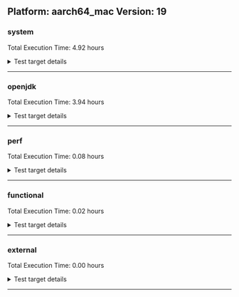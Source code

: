 ## Platform: aarch64_mac Version: 19 

###  system
 Total Execution Time:  4.92  hours
<details><summary>Test target details</summary>

| Test Name | Time |
| --- | --- |
| MiniMix_aot_5m_0 | 687218.00  ms|
| TestJlmRemoteThreadAuth_1 | 667068.00  ms|
| TestJlmRemoteThreadAuth_0 | 665284.00  ms|
| TestJlmRemoteThreadNoAuth_0 | 661230.00  ms|
| TestJlmRemoteThreadNoAuth_1 | 660931.00  ms|
| TestJlmRemoteMemoryAuth_1 | 631543.00  ms|
| TestJlmRemoteClassAuth_1 | 629339.00  ms|
| TestJlmRemoteClassAuth_0 | 628645.00  ms|
| TestJlmRemoteMemoryNoAuth_1 | 628175.00  ms|
| TestJlmRemoteMemoryNoAuth_0 | 627550.00  ms|
| TestJlmRemoteClassNoAuth_1 | 626485.00  ms|
| TestJlmRemoteClassNoAuth_0 | 625866.00  ms|
| TestJlmRemoteMemoryAuth_0 | 590875.00  ms|
| ConcurrentLoadTest_5m_1 | 347525.00  ms|
| ConcurrentLoadTest_5m_0 | 343875.00  ms|
| MiniMix_5m_0 | 343184.00  ms|
| MiniMix_5m_1 | 342490.00  ms|
| NioLoadTest_5m_0 | 310683.00  ms|
| DBBLoadTest_5m_0 | 310650.00  ms|
| DBBLoadTest_5m_1 | 310437.00  ms|
| NioLoadTest_5m_1 | 310228.00  ms|
| MauveMultiThrdLoad_5m_1 | 303311.00  ms|
| MauveMultiThrdLoad_5m_0 | 303209.00  ms|
| MauveSingleInvocLoad_HS_5m_0 | 302545.00  ms|
| MauveSingleThrdLoad_HS_5m_1 | 302456.00  ms|
| MauveSingleInvocLoad_HS_5m_1 | 302435.00  ms|
| MauveSingleThrdLoad_HS_5m_0 | 302420.00  ms|
| MathLoadTest_autosimd_5m_0 | 302169.00  ms|
| LambdaLoadTest_HS_5m_1 | 302079.00  ms|
| MathLoadTest_all_5m_0 | 302053.00  ms|
| ClassLoadingTest_5m_0 | 302049.00  ms|
| MathLoadTest_bigdecimal_5m_1 | 301999.00  ms|
| MathLoadTest_all_5m_1 | 301997.00  ms|
| UtilLoadTest_5m_1 | 301980.00  ms|
| LambdaLoadTest_HS_5m_0 | 301977.00  ms|
| MathLoadTest_autosimd_5m_1 | 301975.00  ms|
| MathLoadTest_bigdecimal_5m_0 | 301935.00  ms|
| ClassLoadingTest_5m_1 | 301925.00  ms|
| LangLoadTest_5m_1 | 301861.00  ms|
| UtilLoadTest_5m_0 | 301829.00  ms|
| LangLoadTest_5m_0 | 301822.00  ms|
| TestJlmRemoteNotifierProxyAuth_0 | 130767.00  ms|
| TestJlmRemoteNotifierProxyAuth_1 | 130583.00  ms|
| CLLoad_0 | 54878.00  ms|
| CLLoad_1 | 53762.00  ms|
| HCRLateAttachWorkload_previewEnabled_0 | 36797.00  ms|
| LockingLoadTest_0 | 31915.00  ms|
| LockingLoadTest_1 | 31806.00  ms|
| TestJlmLocal_1 | 27810.00  ms|
| TestJlmLocal_0 | 26927.00  ms|
| HCRLateAttachWorkload_previewEnabled_1 | 19303.00  ms|
| Jlink_ReqMod_1 | 7478.00  ms|
| Jlink_ReqMod_0 | 7352.00  ms|
| ParallelStreamsLoadTest_HS_1 | 7332.00  ms|
| ParallelStreamsLoadTest_HS_0 | 7217.00  ms|
| Jlink_AddMLimitM_1 | 5864.00  ms|
| Jlink_AddMLimitM_0 | 5735.00  ms|
| PatModImg_PlatMod_0 | 4632.00  ms|
| UpgModPath_JarImg_0 | 4303.00  ms|
| UpgModPath_JarImg_1 | 4219.00  ms|
| PatModImg_Unex_1 | 4212.00  ms|
| PatModImg_Adv_1 | 4209.00  ms|
| PatModImg_PlatMod_1 | 4127.00  ms|
| PatModImg_AppMod_1 | 4082.00  ms|
| PatModImg_Adv_0 | 4004.00  ms|
| PatModImg_Unex_0 | 3970.00  ms|
| PatModImg_AppMod_0 | 3969.00  ms|
| Jlink_GenOpt_0 | 3784.00  ms|
| UpgModPath_ExpImg_1 | 3768.00  ms|
| CLTestImg_1 | 3661.00  ms|
| Jlink_GenOpt_1 | 3639.00  ms|
| UpgModPath_ExpImg_0 | 3626.00  ms|
| CLTestImg_0 | 3495.00  ms|
| UpgModPath_Jar_0 | 3164.00  ms|
| CpMpJlink_0 | 3126.00  ms|
| CpMpJlink_1 | 3121.00  ms|
| UpgModPath_Jar_1 | 3053.00  ms|
| UpgModPath_Exp_1 | 2918.00  ms|
| UpgModPath_Exp_0 | 2818.00  ms|
| CpMpModJar_0 | 1900.00  ms|
| AutoMod2_1 | 1857.00  ms|
| AutoMod_Impl1_0 | 1771.00  ms|
| AutoMod_Impl1_1 | 1753.00  ms|
| AutoMod_Impl3_1 | 1690.00  ms|
| AutoMod_Impl3_0 | 1672.00  ms|
| AutoMod_Impl2_1 | 1666.00  ms|
| AutoMod1_0 | 1659.00  ms|
| AutoMod2_0 | 1659.00  ms|
| PatMod_Unex_0 | 1655.00  ms|
| AutoMod1_1 | 1652.00  ms|
| AutoMod_Impl2_0 | 1652.00  ms|
| PatMod_AppMod_0 | 1645.00  ms|
| PatMod_Adv_1 | 1639.00  ms|
| PatMod_AppMod_1 | 1637.00  ms|
| InternalAPIs_0 | 1637.00  ms|
| PatMod_Adv_0 | 1630.00  ms|
| InternalAPIs_1 | 1615.00  ms|
| CpMpModJar_1 | 1578.00  ms|
| PatMod_Unex_1 | 1507.00  ms|
| PatMod_PlatMod_0 | 1495.00  ms|
| PatMod_PlatMod_1 | 1493.00  ms|
| SLTest_0 | 1483.00  ms|
| SLTest_1 | 1372.00  ms|
| CpMpModJar2_0 | 1230.00  ms|
| CpMpModJar3_1 | 1091.00  ms|
| CpMpModJar3_0 | 1073.00  ms|
| CpMpModJar2_1 | 1071.00  ms|
| CpMp_CpMp_0 | 1068.00  ms|
| CpMp_MP_0 | 1037.00  ms|
| CLTest_0 | 1030.00  ms|
| CLTest_1 | 1028.00  ms|
| CpMp3_1 | 1027.00  ms|
| CpMp3_0 | 1023.00  ms|
| CpMp2_1 | 1016.00  ms|
| CpMp_MP_1 | 1015.00  ms|
| CpMp_CpMp_1 | 1014.00  ms|
| CpMp2_0 | 1012.00  ms|
| MachineInfo_0 | 436.00  ms|
| CLTest_2 | 171.00  ms|
| CLStressLayers_0 | 63.00  ms|
| CLStressLayers_2 | 62.00  ms|
| CLStressCRI_1 | 61.00  ms|
| CLStressCRI_0 | 61.00  ms|
| CLStressCRI_2 | 61.00  ms|
| JdiTest_2 | 61.00  ms|
| ExplMod_1 | 61.00  ms|
| CLStressLayers_1 | 61.00  ms|
| ExplMod_0 | 61.00  ms|
| ExplMod_2 | 61.00  ms|
| JdiTest_1 | 61.00  ms|
| JdiTest_0 | 60.00  ms|
| OAuthTest_0 | 60.00  ms|
| CLTestImg_2 | 45.00  ms|
| TestJlmRemoteMemoryNoAuth_2 | 44.00  ms|
| UpgModPath_Jar_2 | 44.00  ms|
| NioLoadTest_5m_2 | 44.00  ms|
| LambdaLoadTest_HS_5m_2 | 43.00  ms|
| TestJlmRemoteClassAuth_2 | 43.00  ms|
| TestJlmRemoteThreadNoAuth_2 | 43.00  ms|
| PatModImg_AppMod_2 | 43.00  ms|
| TestJlmRemoteThreadAuth_2 | 43.00  ms|
| TestJlmRemoteClassNoAuth_2 | 43.00  ms|
| PatMod_PlatMod_2 | 42.00  ms|
| MauveSingleInvocLoad_HS_5m_2 | 42.00  ms|
| UpgModPath_JarImg_2 | 42.00  ms|
| TestJlmRemoteMemoryAuth_2 | 42.00  ms|
| MauveMultiThrdLoad_5m_2 | 42.00  ms|
| PatModImg_Unex_2 | 42.00  ms|
| TestJlmRemoteNotifierProxyAuth_2 | 42.00  ms|
| Jlink_GenOpt_2 | 42.00  ms|
| CpMp2_2 | 42.00  ms|
| CpMpModJar_2 | 42.00  ms|
| CpMp3_2 | 42.00  ms|
| UpgModPath_ExpImg_2 | 41.00  ms|
| PatModImg_PlatMod_2 | 41.00  ms|
| CpMpJlink_2 | 41.00  ms|
| MathLoadTest_autosimd_5m_2 | 41.00  ms|
| CLLoad_2 | 41.00  ms|
| CpMp_CpMp_2 | 41.00  ms|
| CpMpModJar2_2 | 41.00  ms|
| ParallelStreamsLoadTest_HS_2 | 41.00  ms|
| MauveSingleThrdLoad_HS_5m_2 | 41.00  ms|
| AutoMod_Impl2_2 | 41.00  ms|
| PatMod_Adv_2 | 41.00  ms|
| TestJlmLocal_2 | 41.00  ms|
| AutoMod_Impl3_2 | 41.00  ms|
| SLTest_2 | 41.00  ms|
| MiniMix_5m_2 | 41.00  ms|
| CpMp_MP_2 | 41.00  ms|
| UpgModPath_Exp_2 | 41.00  ms|
| ConcurrentLoadTest_5m_2 | 41.00  ms|
| ClassLoadingTest_5m_2 | 41.00  ms|
| AutoMod1_2 | 41.00  ms|
| Jlink_AddMLimitM_2 | 41.00  ms|
| CpMpModJar3_2 | 41.00  ms|
| PatModImg_Adv_2 | 41.00  ms|
| PatMod_AppMod_2 | 41.00  ms|
| Jlink_ReqMod_2 | 41.00  ms|
| AutoMod2_2 | 41.00  ms|
| MathLoadTest_bigdecimal_5m_2 | 41.00  ms|
| DBBLoadTest_5m_2 | 41.00  ms|
| InternalAPIs_2 | 41.00  ms|
| PatMod_Unex_2 | 41.00  ms|
| AutoMod_Impl1_2 | 41.00  ms|
| MathLoadTest_all_5m_2 | 40.00  ms|
| LangLoadTest_5m_2 | 40.00  ms|
| LockingLoadTest_2 | 40.00  ms|
| UtilLoadTest_5m_2 | 40.00  ms|
| HCRLateAttachWorkload_previewEnabled_2 | 40.00  ms|
</details>

---

###  openjdk
 Total Execution Time:  3.94  hours
<details><summary>Test target details</summary>

| Test Name | Time |
| --- | --- |
| jdk_net_0 | 1112993.00  ms|
| jdk_net_1 | 1109556.00  ms|
| jdk_tools_1 | 1022428.00  ms|
| jvm_compiler_0 | 961463.00  ms|
| jvm_compiler_1 | 945374.00  ms|
| jdk_tools_0 | 920489.00  ms|
| jdk_security3_0 | 628923.00  ms|
| jdk_security3_1 | 607889.00  ms|
| jdk_nio_0 | 413361.00  ms|
| jdk_nio_1 | 410157.00  ms|
| hotspot_custom_0 | 308810.00  ms|
| hotspot_custom_1 | 308655.00  ms|
| jdk_lang_0 | 290959.00  ms|
| jdk_lang_1 | 287344.00  ms|
| jdk_util_0 | 277021.00  ms|
| jdk_util_1 | 276844.00  ms|
| jdk_jdi_0 | 213940.00  ms|
| jdk_jdi_1 | 211204.00  ms|
| jdk_jfr_1 | 204561.00  ms|
| jdk_jfr_0 | 201146.00  ms|
| jdk_vector_0 | 195340.00  ms|
| jdk_vector_1 | 191065.00  ms|
| jdk_jmx_1 | 181905.00  ms|
| jdk_jmx_0 | 181499.00  ms|
| jdk_other_1 | 180026.00  ms|
| jdk_other_0 | 179364.00  ms|
| hotspot_serviceability_jvmti_1 | 139581.00  ms|
| hotspot_serviceability_jvmti_0 | 136497.00  ms|
| jdk_security4_1 | 130472.00  ms|
| jdk_security4_0 | 129347.00  ms|
| jdk_beans_0 | 110175.00  ms|
| jdk_beans_1 | 108207.00  ms|
| jdk_security1_1 | 103627.00  ms|
| jdk_foreign_0 | 102710.00  ms|
| jdk_security1_0 | 102642.00  ms|
| jdk_rmi_1 | 102238.00  ms|
| jdk_foreign_1 | 102225.00  ms|
| jdk_rmi_0 | 101821.00  ms|
| jdk_management_0 | 78877.00  ms|
| jdk_management_1 | 77323.00  ms|
| jdk_time_0 | 68968.00  ms|
| jdk_time_1 | 64778.00  ms|
| jdk_instrument_0 | 44138.00  ms|
| jdk_security2_0 | 43282.00  ms|
| jdk_text_1 | 43270.00  ms|
| jdk_io_0 | 42850.00  ms|
| jdk_io_1 | 42813.00  ms|
| jdk_text_0 | 42497.00  ms|
| jdk_security2_1 | 42337.00  ms|
| jdk_instrument_1 | 41461.00  ms|
| jdk_math_1 | 41120.00  ms|
| jdk_math_0 | 40931.00  ms|
| jdk_custom_1 | 24390.00  ms|
| jdk_custom_0 | 23495.00  ms|
| jdk11_tier1_buffer_0 | 15744.00  ms|
| jdk11_tier1_buffer_1 | 15246.00  ms|
| jdk_svc_sanity_0 | 14462.00  ms|
| jdk_svc_sanity_1 | 14400.00  ms|
| jdk_security_infra_1 | 13071.00  ms|
| jdk_security_infra_0 | 13008.00  ms|
| runtime_nestmate_0 | 12912.00  ms|
| runtime_nestmate_1 | 12565.00  ms|
| jdk_build_1 | 11660.00  ms|
| jdk_build_0 | 11025.00  ms|
| jdk_native_sanity_0 | 10502.00  ms|
| jdk_native_sanity_1 | 9674.00  ms|
| jdk_lang_native_0 | 8677.00  ms|
| jdk_foreign_native_0 | 8373.00  ms|
| jdk_lang_native_1 | 8023.00  ms|
| jdk11_tier1_iso8859_1 | 7943.00  ms|
| jdk_foreign_native_1 | 7815.00  ms|
| jdk11_tier1_iso8859_0 | 7718.00  ms|
| jvm_native_sanity_0 | 6931.00  ms|
| jvm_native_sanity_1 | 6341.00  ms|
| langtools_custom_0 | 5578.00  ms|
| langtools_custom_1 | 5218.00  ms|
| jdk_imageio_1 | 76.00  ms|
| jdk_imageio_2 | 75.00  ms|
| jdk_imageio_0 | 75.00  ms|
| jdk_swing_2 | 68.00  ms|
| jdk_awt_0 | 67.00  ms|
| jdk_swing_0 | 66.00  ms|
| jdk_jfc_demo_2 | 65.00  ms|
| jdk_2d_2 | 65.00  ms|
| jdk_sound_1 | 65.00  ms|
| jdk_awt_2 | 64.00  ms|
| jdk_client_sanity_2 | 64.00  ms|
| jdk_sound_2 | 64.00  ms|
| jdk_client_sanity_1 | 63.00  ms|
| jdk_2d_0 | 63.00  ms|
| jdk_jfc_demo_1 | 63.00  ms|
| jdk_2d_1 | 63.00  ms|
| jdk_jfc_demo_0 | 63.00  ms|
| jdk_sound_0 | 62.00  ms|
| jdk_swing_1 | 62.00  ms|
| jdk_awt_1 | 62.00  ms|
| jdk_client_sanity_0 | 62.00  ms|
| jdk_lang_native_win_2 | 46.00  ms|
| jdk_net_2 | 45.00  ms|
| jdk_management_2 | 44.00  ms|
| jdk_vector_2 | 44.00  ms|
| jdk_jdi_2 | 44.00  ms|
| jdk_text_2 | 44.00  ms|
| jdk_instrument_2 | 44.00  ms|
| jdk_security_infra_2 | 44.00  ms|
| jdk_security1_2 | 43.00  ms|
| jdk_other_2 | 43.00  ms|
| jdk_time_2 | 43.00  ms|
| hotspot_custom_2 | 43.00  ms|
| jdk_build_2 | 43.00  ms|
| runtime_nestmate_2 | 43.00  ms|
| jdk_security4_2 | 43.00  ms|
| jvm_native_sanity_2 | 43.00  ms|
| jdk_lang_native_2 | 43.00  ms|
| jdk_nio_2 | 43.00  ms|
| jdk_jfr_2 | 43.00  ms|
| jdk_io_2 | 43.00  ms|
| jdk_security3_2 | 42.00  ms|
| jdk11_tier1_iso8859_2 | 42.00  ms|
| jdk_foreign_2 | 42.00  ms|
| jdk_security2_2 | 42.00  ms|
| jdk_tools_2 | 42.00  ms|
| jdk_beans_2 | 42.00  ms|
| jdk_math_2 | 42.00  ms|
| jdk_svc_sanity_2 | 42.00  ms|
| jdk_jmx_2 | 42.00  ms|
| jdk_native_sanity_2 | 42.00  ms|
| jdk_lang_native_win_1 | 42.00  ms|
| jdk_lang_2 | 42.00  ms|
| jdk_lang_native_win_0 | 42.00  ms|
| jdk_util_2 | 42.00  ms|
| jdk_rmi_2 | 42.00  ms|
| jdk11_tier1_buffer_2 | 41.00  ms|
| langtools_custom_2 | 41.00  ms|
| jdk_foreign_native_2 | 41.00  ms|
| hotspot_serviceability_jvmti_2 | 41.00  ms|
| jvm_compiler_2 | 41.00  ms|
| jdk_custom_2 | 41.00  ms|
</details>

---

###  perf
 Total Execution Time:  0.08  hours
<details><summary>Test target details</summary>

| Test Name | Time |
| --- | --- |
| renaissance-future-genetic_0 | 65019.00  ms|
| renaissance-fj-kmeans_0 | 59001.00  ms|
| renaissance-finagle-http_0 | 41146.00  ms|
| renaissance-mnemonics_0 | 36869.00  ms|
| renaissance-par-mnemonics_0 | 33270.00  ms|
| renaissance-philosophers_0 | 26336.00  ms|
| renaissance-scala-kmeans_0 | 9621.00  ms|
| dacapo-h2_0 | 5109.00  ms|
| dacapo-jython_0 | 4815.00  ms|
| dacapo-avrora_0 | 2213.00  ms|
| dacapo-xalan_0 | 1678.00  ms|
| dacapo-sunflow_0 | 1612.00  ms|
| dacapo-fop_0 | 1561.00  ms|
| dacapo-pmd_0 | 1351.00  ms|
| dacapo-luindex_0 | 1094.00  ms|
| renaissance-db-shootout_0 | 75.00  ms|
| renaissance-log-regression_0 | 63.00  ms|
| renaissance-movie-lens_0 | 63.00  ms|
| renaissance-dec-tree_0 | 62.00  ms|
| renaissance-finagle-chirper_0 | 62.00  ms|
| dacapo-tomcat_0 | 62.00  ms|
| renaissance-als_0 | 62.00  ms|
| renaissance-chi-square_0 | 62.00  ms|
| renaissance-gauss-mix_0 | 61.00  ms|
| renaissance-naive-bayes_0 | 60.00  ms|
| renaissance-akka-uct_0 | 60.00  ms|
| dacapo-lusearch-fix_0 | 60.00  ms|
| IdleMicrobenchmark_HS_0 | 40.00  ms|
</details>

---

###  functional
 Total Execution Time:  0.02  hours
<details><summary>Test target details</summary>

| Test Name | Time |
| --- | --- |
| MBCS_Tests_charsets_0 | 44909.00  ms|
| SecurityTests_0 | 2393.00  ms|
| MBCS_Tests_language_tag_0 | 577.00  ms|
| Jep360Tests_0 | 544.00  ms|
| MBCS_Tests_property_utf8_0 | 502.00  ms|
| MBCS_Tests_datetime_0 | 478.00  ms|
| IllegalAccessProtectedMethodTest_0 | 474.00  ms|
| testXXArgumentTesting_0 | 465.00  ms|
| Jep334Tests_0 | 400.00  ms|
| MBCS_Tests_datetime_formatter_0 | 399.00  ms|
| RegularClassAndInterfaceFinalFieldTests_0 | 359.00  ms|
| Jep371Tests_0 | 355.00  ms|
| Jep384Tests_0 | 352.00  ms|
| cmdLineTester_getPid_0 | 342.00  ms|
| StringIndentTests_0 | 339.00  ms|
| jsr292BootstrapTest_0 | 338.00  ms|
| MBCS_Tests_new_jp_era_0 | 329.00  ms|
| vmLifecyleTests_4 | 64.00  ms|
| Jep397Tests_testSubClassOfSealedSuperFromDifferentPackageInSameNamedModule_0 | 63.00  ms|
| Jep397Tests_testSubClassOfSealedSuperFromDifferentModule_0 | 62.00  ms|
| Jep397Tests_0 | 62.00  ms|
| Jep397Tests_testSubClassOfSealedSuperFromDifferentPackageInSameUnamedModule_0 | 61.00  ms|
| SyntheticGCWorkload_TestCase_0 | 61.00  ms|
| cmdLineTester_libpathTestRtfChild_0 | 61.00  ms|
| vmLifecyleTests_1 | 60.00  ms|
| vmLifecyleTests_3 | 60.00  ms|
| vmLifecyleTests_2 | 60.00  ms|
| vmLifecyleTests_5 | 60.00  ms|
| vmLifecyleTests_0 | 59.00  ms|
| MBCS_Tests_annotation_ja_JP_linux_0 | 52.00  ms|
| MBCS_Tests_annotation_Ja_JP_aix_0 | 50.00  ms|
| MBCS_Tests_locale_matching_ko_KR_linux_0 | 50.00  ms|
| MBCS_Tests_codepage_ko_windows_0 | 50.00  ms|
| MBCS_Tests_StAX_ko_KR_linux_0 | 50.00  ms|
| MBCS_Tests_switch_expressions_zh_CN_linux_0 | 49.00  ms|
| MBCS_Tests_IDN_ja_windows_0 | 49.00  ms|
| MBCS_Tests_record_ja_JP_aix_0 | 49.00  ms|
| MBCS_Tests_record_zh_TW_linux_0 | 48.00  ms|
| MBCS_Tests_pattern_matching_instanceof_zh_TW_linux_0 | 48.00  ms|
| MBCS_Tests_env_zh_CN_linux_0 | 47.00  ms|
| MBCS_Tests_pattern_matching_instanceof_Zh_CN_aix_0 | 47.00  ms|
| MBCS_Tests_locale_matching_zh_TW_aix_0 | 47.00  ms|
| MBCS_Tests_file_zh_CN_linux_0 | 46.00  ms|
| MBCS_Tests_jaxp14_ZH_TW_aix_0 | 46.00  ms|
| MBCS_Tests_annotation_zh_CN_aix_0 | 46.00  ms|
| MBCS_Tests_IDN_windows_0 | 46.00  ms|
| MBCS_Tests_urlclassloader_zh_TW_linux_0 | 45.00  ms|
| MBCS_Tests_jaxp14_ja_windows_0 | 45.00  ms|
| MBCS_Tests_switch_expressions_windows_0 | 45.00  ms|
| MBCS_Tests_coin_ko_KR_aix_0 | 45.00  ms|
| MBCS_Tests_StAX_ja_JP_linux_0 | 45.00  ms|
| MBCS_Tests_pref_ja_windows_0 | 45.00  ms|
| MBCS_Tests_compact_number_format_ZH_CN_aix_0 | 45.00  ms|
| MBCS_Tests_StAX_zh_CN_aix_0 | 44.00  ms|
| MBCS_Tests_pattern_matching_instanceof_ZH_TW_aix_0 | 44.00  ms|
| MBCS_Tests_StAX_KO_KR_aix_0 | 44.00  ms|
| MBCS_Tests_file_zh_TW_linux_0 | 44.00  ms|
| MBCS_Tests_formatter_cn_windows_0 | 44.00  ms|
| MBCS_Tests_regex_windows_0 | 44.00  ms|
| MBCS_Tests_pref_KO_KR_aix_0 | 44.00  ms|
| MBCS_Tests_coin_windows_0 | 44.00  ms|
| MBCS_Tests_pref_Zh_TW_aix_0 | 44.00  ms|
| MBCS_Tests_StAX_zh_CN_linux_0 | 44.00  ms|
| MBCS_Tests_regex_KO_KR_aix_0 | 44.00  ms|
| MBCS_Tests_locale_matching_zh_CN_linux_0 | 44.00  ms|
| MBCS_Tests_codepage_ja_windows_0 | 44.00  ms|
| MBCS_Tests_i18n_Zh_CN_aix_0 | 44.00  ms|
| MBCS_Tests_coin_ja_JP_linux_0 | 44.00  ms|
| MBCS_Tests_jaxp14_cn_windows_0 | 44.00  ms|
| MBCS_Tests_file_Zh_CN.aix_0 | 44.00  ms|
| MBCS_Tests_jdbc41_KO_KR_aix_0 | 44.00  ms|
| MBCS_Tests_nio_zh_CN_linux_0 | 44.00  ms|
| MBCS_Tests_regex_ja_JP_linux_0 | 44.00  ms|
| MBCS_Tests_scanner_ZH_TW_aix_0 | 44.00  ms|
| MBCS_Tests_IDN_zh_CN_aix_0 | 44.00  ms|
| MBCS_Tests_locale_matching_cn_windows_0 | 44.00  ms|
| MBCS_Tests_annotation_ZH_CN_aix_0 | 44.00  ms|
| MBCS_Tests_Compiler_zh_TW_aix_0 | 44.00  ms|
| MBCS_Tests_pref_ko_windows_0 | 44.00  ms|
| MBCS_Tests_file_JA_JP.aix_0 | 44.00  ms|
| MBCS_Tests_codepage_ko_KR_aix_0 | 44.00  ms|
| MBCS_Tests_coin_JA_JP_aix_0 | 44.00  ms|
| MBCS_Tests_IDN_KO_KR_aix_0 | 44.00  ms|
| MBCS_Tests_env_ZH_CN_aix_0 | 44.00  ms|
| MBCS_Tests_scanner_ja_windows_0 | 44.00  ms|
| MBCS_Tests_jaxp14_ko_KR_aix_0 | 44.00  ms|
| MBCS_Tests_coin_ko_KR_linux_0 | 44.00  ms|
| MBCS_Tests_urlclassloader_ko_KR_linux_0 | 44.00  ms|
| MBCS_Tests_IDN_ko_KR_aix_0 | 43.00  ms|
| MBCS_Tests_IDN_JA_JP_aix_0 | 43.00  ms|
| MBCS_Tests_scanner_KO_KR_aix_0 | 43.00  ms|
| MBCS_Tests_Compiler_Ja_JP_aix_0 | 43.00  ms|
| MBCS_Tests_IDN_ZH_CN_aix_0 | 43.00  ms|
| MBCS_Tests_codepage_ZH_TW_aix_0 | 43.00  ms|
| MBCS_Tests_pref_cn_windows_0 | 43.00  ms|
| MBCS_Tests_compact_number_format_zh_TW_aix_0 | 43.00  ms|
| MBCS_Tests_formatter_zh_CN_aix_0 | 43.00  ms|
| MBCS_Tests_IDN_ko_KR_linux_0 | 43.00  ms|
| MBCS_Tests_formatter_Ja_JP_aix_0 | 43.00  ms|
| MBCS_Tests_file_ZH_CN.aix_0 | 43.00  ms|
| MBCS_Tests_record_ZH_CN_aix_0 | 43.00  ms|
| MBCS_Tests_i18n_zh_TW_linux_0 | 43.00  ms|
| MBCS_Tests_coin_ja_windows_0 | 43.00  ms|
| MBCS_Tests_coin_cn_windows_0 | 43.00  ms|
| MBCS_Tests_formatter_ZH_TW_aix_0 | 43.00  ms|
| MBCS_Tests_pref_zh_CN_aix_0 | 43.00  ms|
| MBCS_Tests_text_blocks_ko_KR_aix_0 | 43.00  ms|
| MBCS_Tests_jdbc41_windows_0 | 43.00  ms|
| MBCS_Tests_locale_matching_Ja_JP_aix_0 | 43.00  ms|
| MBCS_Tests_jdbc41_ko_KR_linux_0 | 43.00  ms|
| MBCS_Tests_nio_cn_windows_0 | 43.00  ms|
| MBCS_Tests_env_zh_TW_linux_0 | 43.00  ms|
| MBCS_Tests_formatter_tw_windows_0 | 43.00  ms|
| MBCS_Tests_nio_ja_JP_linux_0 | 43.00  ms|
| MBCS_Tests_sealed_classes_JA_JP_aix_0 | 43.00  ms|
| MBCS_Tests_compact_number_format_Zh_TW_aix_0 | 43.00  ms|
| MBCS_Tests_compact_number_format_ZH_TW_aix_0 | 43.00  ms|
| MBCS_Tests_codepoint_linux_0 | 43.00  ms|
| MBCS_Tests_pref_ko_KR_linux_0 | 43.00  ms|
| MBCS_Tests_regex_ko_KR_linux_0 | 43.00  ms|
| MBCS_Tests_nio_windows_0 | 43.00  ms|
| MBCS_Tests_pref_ja_JP_linux_0 | 43.00  ms|
| MBCS_Tests_urlclassloader_Zh_CN_aix_0 | 43.00  ms|
| MBCS_Tests_jdbc41_ja_JP_linux_0 | 43.00  ms|
| MBCS_Tests_urlclassloader_ZH_CN_aix_0 | 43.00  ms|
| MBCS_Tests_jdbc41_zh_TW_linux_0 | 43.00  ms|
| MBCS_Tests_scanner_ko_windows_0 | 43.00  ms|
| MBCS_Tests_locale_matching_ZH_CN_aix_0 | 43.00  ms|
| MBCS_Tests_jaxp14_zh_CN_aix_0 | 43.00  ms|
| MBCS_Tests_urlclassloader_ja_windows_0 | 43.00  ms|
| MBCS_Tests_file_ja_windows_0 | 43.00  ms|
| MBCS_Tests_file_tw_windows_0 | 43.00  ms|
| MBCS_Tests_sealed_classes_ZH_TW_aix_0 | 43.00  ms|
| MBCS_Tests_urlclassloader_cn_windows_0 | 43.00  ms|
| MBCS_Tests_jdbc41_cn_windows_0 | 43.00  ms|
| MBCS_Tests_compact_number_format_Zh_CN_aix_0 | 43.00  ms|
| MBCS_Tests_switch_expressions_KO_KR_aix_0 | 43.00  ms|
| MBCS_Tests_formatter_ZH_CN_aix_0 | 43.00  ms|
| MBCS_Tests_coin_Zh_CN_aix_0 | 43.00  ms|
| MBCS_Tests_annotation_JA_JP_aix_0 | 43.00  ms|
| MBCS_Tests_record_ko_KR_linux_0 | 43.00  ms|
| MBCS_Tests_StAX_zh_TW_linux_0 | 43.00  ms|
| MBCS_Tests_coin_Zh_TW_aix_0 | 43.00  ms|
| MBCS_Tests_pref_zh_CN_linux_0 | 43.00  ms|
| MBCS_Tests_scanner_zh_TW_linux_0 | 43.00  ms|
| MBCS_Tests_compact_number_format_ja_JP_aix_0 | 43.00  ms|
| MBCS_Tests_compact_number_format_zh_CN_linux_0 | 43.00  ms|
| MBCS_Tests_scanner_ko_KR_linux_0 | 43.00  ms|
| MBCS_Tests_formatter_ko_KR_aix_0 | 43.00  ms|
| MBCS_Tests_jaxp14_ko_windows_0 | 43.00  ms|
| MBCS_Tests_StAX_ko_windows_0 | 43.00  ms|
| MBCS_Tests_formatter_Zh_TW_aix_0 | 43.00  ms|
| MBCS_Tests_StAX_ko_KR_aix_0 | 43.00  ms|
| MBCS_Tests_jaxp14_ja_JP_aix_0 | 43.00  ms|
| MBCS_Tests_scanner_cn_windows_0 | 43.00  ms|
| MBCS_Tests_codepage_zh_TW_linux_0 | 43.00  ms|
| MBCS_Tests_jdbc41_JA_JP_aix_0 | 43.00  ms|
| MBCS_Tests_pref_ZH_CN_aix_0 | 43.00  ms|
| MBCS_Tests_codepoint_windows_0 | 43.00  ms|
| MBCS_Tests_sealed_classes_ko_KR_aix_0 | 43.00  ms|
| MBCS_Tests_nio_zh_TW_aix_0 | 43.00  ms|
| MBCS_Tests_nio_tw_windows_0 | 43.00  ms|
| MBCS_Tests_coin_ko_windows_0 | 43.00  ms|
| MBCS_Tests_scanner_zh_CN_linux_0 | 43.00  ms|
| MBCS_Tests_nio_ja_windows_0 | 43.00  ms|
| MBCS_Tests_pref_Ja_JP_aix_0 | 43.00  ms|
| MBCS_Tests_i18n_zh_TW_aix_0 | 43.00  ms|
| MBCS_Tests_pattern_matching_instanceof_Zh_TW_aix_0 | 43.00  ms|
| MBCS_Tests_jdbc41_zh_CN_linux_0 | 43.00  ms|
| MBCS_Tests_Compiler_Zh_TW_aix_0 | 43.00  ms|
| MBCS_Tests_regex_zh_TW_linux_0 | 43.00  ms|
| MBCS_Tests_env_Zh_TW_aix_0 | 43.00  ms|
| MBCS_Tests_jdbc41_ko_KR_aix_0 | 43.00  ms|
| MBCS_Tests_jdbc41_Zh_CN_aix_0 | 43.00  ms|
| MBCS_Tests_i18n_ja_JP_aix_0 | 43.00  ms|
| MBCS_Tests_regex_ZH_TW_aix_0 | 43.00  ms|
| MBCS_Tests_annotation_zh_TW_aix_0 | 43.00  ms|
| MBCS_Tests_urlclassloader_ko_windows_0 | 43.00  ms|
| MBCS_Tests_Compiler_ko_KR_aix_0 | 43.00  ms|
| MBCS_Tests_env_JA_JP_aix_0 | 43.00  ms|
| MBCS_Tests_urlclassloader_zh_CN_linux_0 | 43.00  ms|
| MBCS_Tests_switch_expressions_ZH_TW_aix_0 | 43.00  ms|
| MBCS_Tests_file_ko_windows_0 | 43.00  ms|
| MBCS_Tests_scanner_Zh_TW_aix_0 | 43.00  ms|
| MBCS_Tests_coin_ja_JP_aix_0 | 43.00  ms|
| MBCS_Tests_env_KO_KR_aix_0 | 43.00  ms|
| MBCS_Tests_locale_matching_zh_CN_aix_0 | 43.00  ms|
| MBCS_Tests_nio_ko_KR_linux_0 | 43.00  ms|
| MBCS_Tests_compact_number_format_JA_JP_aix_0 | 43.00  ms|
| MBCS_Tests_pattern_matching_instanceof_JA_JP_aix_0 | 43.00  ms|
| MBCS_Tests_formatter_zh_TW_linux_0 | 43.00  ms|
| MBCS_Tests_Compiler_zh_CN_aix_0 | 43.00  ms|
| MBCS_Tests_codepage_windows_0 | 43.00  ms|
| MBCS_Tests_pattern_matching_instanceof_zh_CN_aix_0 | 43.00  ms|
| MBCS_Tests_regex_ja_windows_0 | 43.00  ms|
| MBCS_Tests_IDN_ZH_TW_aix_0 | 43.00  ms|
| MBCS_Tests_pref_zh_TW_aix_0 | 43.00  ms|
| MBCS_Tests_jaxp14_Zh_CN_aix_0 | 43.00  ms|
| MBCS_Tests_env_Zh_CN_aix_0 | 43.00  ms|
| MBCS_Tests_annotation_Zh_TW_aix_0 | 43.00  ms|
| MBCS_Tests_nio_zh_TW_linux_0 | 43.00  ms|
| MBCS_Tests_pattern_matching_instanceof_windows_0 | 43.00  ms|
| MBCS_Tests_jdbc41_ja_windows_0 | 43.00  ms|
| MBCS_Tests_nio_ZH_TW_aix_0 | 43.00  ms|
| MBCS_Tests_coin_KO_KR_aix_0 | 43.00  ms|
| MBCS_Tests_scanner_Zh_CN_aix_0 | 43.00  ms|
| MBCS_Tests_regex_Zh_CN_aix_0 | 43.00  ms|
| MBCS_Tests_locale_matching_Zh_CN_aix_0 | 43.00  ms|
| MBCS_Tests_formatter_ja_windows_0 | 43.00  ms|
| MBCS_Tests_Compiler_ja_JP_linux_0 | 43.00  ms|
| MBCS_Tests_formatter_zh_CN_linux_0 | 43.00  ms|
| MBCS_Tests_file_cn_windows_0 | 43.00  ms|
| MBCS_Tests_i18n_ko_KR_linux_0 | 43.00  ms|
| MBCS_Tests_urlclassloader_ZH_TW_aix_0 | 43.00  ms|
| MBCS_Tests_record_Zh_CN_aix_0 | 43.00  ms|
| MBCS_Tests_file_zh_TW.aix_0 | 43.00  ms|
| MBCS_Tests_coin_zh_CN_aix_0 | 43.00  ms|
| MBCS_Tests_jaxp14_KO_KR_aix_0 | 43.00  ms|
| MBCS_Tests_compact_number_format_zh_TW_linux_0 | 43.00  ms|
| MBCS_Tests_record_Zh_TW_aix_0 | 43.00  ms|
| MBCS_Tests_urlclassloader_zh_TW_aix_0 | 43.00  ms|
| MBCS_Tests_switch_expressions_ZH_CN_aix_0 | 43.00  ms|
| MBCS_Tests_codepoint_aix_0 | 43.00  ms|
| MBCS_Tests_i18n_Ja_JP_aix_0 | 43.00  ms|
| MBCS_Tests_text_blocks_ZH_TW_aix_0 | 43.00  ms|
| MBCS_Tests_nio_zh_CN_aix_0 | 43.00  ms|
| MBCS_Tests_i18n_ZH_TW_aix_0 | 43.00  ms|
| MBCS_Tests_formatter_ko_windows_0 | 43.00  ms|
| MBCS_Tests_codepage_ZH_CN_aix_0 | 43.00  ms|
| MBCS_Tests_sealed_classes_KO_KR_aix_0 | 43.00  ms|
| MBCS_Tests_env_zh_CN_aix_0 | 43.00  ms|
| MBCS_Tests_switch_expressions_Zh_CN_aix_0 | 43.00  ms|
| MBCS_Tests_coin_zh_TW_linux_0 | 43.00  ms|
| MBCS_Tests_compact_number_format_Ja_JP_aix_0 | 43.00  ms|
| MBCS_Tests_i18n_ZH_CN_aix_0 | 43.00  ms|
| MBCS_Tests_IDN_tw_windows_0 | 43.00  ms|
| MBCS_Tests_file_ko_KR_linux_0 | 43.00  ms|
| MBCS_Tests_switch_expressions_ko_KR_linux_0 | 43.00  ms|
| MBCS_Tests_pref_ja_JP_aix_0 | 43.00  ms|
| MBCS_Tests_sealed_classes_Zh_TW_aix_0 | 43.00  ms|
| MBCS_Tests_IDN_Ja_JP_aix_0 | 43.00  ms|
| MBCS_Tests_IDN_zh_CN_linux_0 | 43.00  ms|
| MBCS_Tests_annotation_ko_KR_aix_0 | 43.00  ms|
| MBCS_Tests_locale_matching_tw_windows_0 | 43.00  ms|
| MBCS_Tests_file_ja_JP_linux_0 | 43.00  ms|
| MBCS_Tests_jaxp14_ZH_CN_aix_0 | 43.00  ms|
| MBCS_Tests_formatter_ja_JP_aix_0 | 43.00  ms|
| MBCS_Tests_unicode_aix_0 | 43.00  ms|
| MBCS_Tests_codepage_KO_KR_aix_0 | 43.00  ms|
| MBCS_Tests_compact_number_format_ko_KR_linux_0 | 43.00  ms|
| MBCS_Tests_scanner_windows_0 | 43.00  ms|
| MBCS_Tests_file_zh_CN.aix_0 | 43.00  ms|
| MBCS_Tests_Compiler_ZH_CN_aix_0 | 43.00  ms|
| MBCS_Tests_record_Ja_JP_aix_0 | 43.00  ms|
| MBCS_Tests_env_Ja_JP_aix_0 | 43.00  ms|
| MBCS_Tests_env_ko_KR_aix_0 | 43.00  ms|
| MBCS_Tests_Compiler_KO_KR_aix_0 | 43.00  ms|
| MBCS_Tests_coin_ZH_CN_aix_0 | 43.00  ms|
| MBCS_Tests_regex_JA_JP_aix_0 | 43.00  ms|
| MBCS_Tests_IDN_ko_windows_0 | 43.00  ms|
| MBCS_Tests_jdbc41_Ja_JP_aix_0 | 43.00  ms|
| MBCS_Tests_scanner_JA_JP_aix_0 | 43.00  ms|
| MBCS_Tests_sealed_classes_ZH_CN_aix_0 | 43.00  ms|
| MBCS_Tests_text_blocks_ko_KR_linux_0 | 43.00  ms|
| MBCS_Tests_sealed_classes_zh_TW_linux_0 | 43.00  ms|
| MBCS_Tests_Compiler_ja_JP_aix_0 | 43.00  ms|
| MBCS_Tests_annotation_Zh_CN_aix_0 | 43.00  ms|
| MBCS_Tests_i18n_ja_JP_linux_0 | 43.00  ms|
| MBCS_Tests_sealed_classes_zh_CN_aix_0 | 43.00  ms|
| MBCS_Tests_formatter_KO_KR_aix_0 | 43.00  ms|
| MBCS_Tests_regex_ko_KR_aix_0 | 43.00  ms|
| MBCS_Tests_pref_tw_windows_0 | 43.00  ms|
| MBCS_Tests_text_blocks_Zh_CN_aix_0 | 43.00  ms|
| MBCS_Tests_record_ja_JP_linux_0 | 43.00  ms|
| MBCS_Tests_regex_ko_windows_0 | 43.00  ms|
| MBCS_Tests_sealed_classes_Ja_JP_aix_0 | 43.00  ms|
| MBCS_Tests_switch_expressions_zh_CN_aix_0 | 43.00  ms|
| MBCS_Tests_file_Ja_JP.aix_0 | 43.00  ms|
| MBCS_Tests_record_JA_JP_aix_0 | 43.00  ms|
| MBCS_Tests_jaxp14_tw_windows_0 | 43.00  ms|
| MBCS_Tests_IDN_ja_JP_linux_0 | 43.00  ms|
| MBCS_Tests_coin_zh_TW_aix_0 | 43.00  ms|
| MBCS_Tests_StAX_Zh_CN_aix_0 | 43.00  ms|
| MBCS_Tests_formatter_Zh_CN_aix_0 | 43.00  ms|
| MBCS_Tests_locale_matching_Zh_TW_aix_0 | 43.00  ms|
| MBCS_Tests_i18n_windows_0 | 43.00  ms|
| MBCS_Tests_formatter_windows_0 | 43.00  ms|
| MBCS_Tests_coin_Ja_JP_aix_0 | 43.00  ms|
| MBCS_Tests_scanner_zh_TW_aix_0 | 43.00  ms|
| MBCS_Tests_Compiler_zh_TW_linux_0 | 43.00  ms|
| MBCS_Tests_jaxp14_windows_0 | 43.00  ms|
| MBCS_Tests_formatter_JA_JP_aix_0 | 43.00  ms|
| MBCS_Tests_codepage_JA_JP_aix_0 | 43.00  ms|
| MBCS_Tests_pref_zh_TW_linux_0 | 43.00  ms|
| MBCS_Tests_nio_ja_JP_aix_0 | 43.00  ms|
| MBCS_Tests_formatter_zh_TW_aix_0 | 43.00  ms|
| MBCS_Tests_IDN_zh_TW_linux_0 | 43.00  ms|
| MBCS_Tests_IDN_cn_windows_0 | 43.00  ms|
| MBCS_Tests_Compiler_JA_JP_aix_0 | 43.00  ms|
| MBCS_Tests_text_blocks_Ja_JP_aix_0 | 43.00  ms|
| MBCS_Tests_pattern_matching_instanceof_ZH_CN_aix_0 | 43.00  ms|
| MBCS_Tests_nio_Ja_JP_aix_0 | 43.00  ms|
| MBCS_Tests_jaxp14_ko_KR_linux_0 | 43.00  ms|
| MBCS_Tests_coin_zh_CN_linux_0 | 43.00  ms|
| MBCS_Tests_file_ZH_TW.aix_0 | 43.00  ms|
| MBCS_Tests_StAX_JA_JP_aix_0 | 43.00  ms|
| MBCS_Tests_nio_ZH_CN_aix_0 | 43.00  ms|
| MBCS_Tests_jdbc41_zh_CN_aix_0 | 43.00  ms|
| MBCS_Tests_urlclassloader_ja_JP_linux_0 | 43.00  ms|
| MBCS_Tests_env_ja_JP_aix_0 | 43.00  ms|
| MBCS_Tests_IDN_zh_TW_aix_0 | 43.00  ms|
| MBCS_Tests_jdbc41_ZH_TW_aix_0 | 43.00  ms|
| MBCS_Tests_regex_zh_CN_aix_0 | 43.00  ms|
| MBCS_Tests_text_blocks_Zh_TW_aix_0 | 43.00  ms|
| MBCS_Tests_regex_cn_windows_0 | 43.00  ms|
| MBCS_Tests_codepage_tw_windows_0 | 43.00  ms|
| MBCS_Tests_coin_ZH_TW_aix_0 | 43.00  ms|
| MBCS_Tests_switch_expressions_zh_TW_aix_0 | 43.00  ms|
| MBCS_Tests_sealed_classes_ja_JP_linux_0 | 43.00  ms|
| MBCS_Tests_Compiler_ZH_TW_aix_0 | 43.00  ms|
| MBCS_Tests_codepage_ko_KR_linux_0 | 43.00  ms|
| MBCS_Tests_pref_Zh_CN_aix_0 | 43.00  ms|
| MBCS_Tests_nio_Zh_CN_aix_0 | 43.00  ms|
| MBCS_Tests_urlclassloader_ja_JP_aix_0 | 42.00  ms|
| MBCS_Tests_urlclassloader_Ja_JP_aix_0 | 42.00  ms|
| MBCS_Tests_file_windows_0 | 42.00  ms|
| MBCS_Tests_pattern_matching_instanceof_ja_JP_linux_0 | 42.00  ms|
| MBCS_Tests_record_zh_TW_aix_0 | 42.00  ms|
| MBCS_Tests_Compiler_windows_0 | 42.00  ms|
| MBCS_Tests_jaxp14_JA_JP_aix_0 | 42.00  ms|
| MBCS_Tests_pattern_matching_instanceof_zh_TW_aix_0 | 42.00  ms|
| MBCS_Tests_StAX_ZH_CN_aix_0 | 42.00  ms|
| MBCS_Tests_IDN_Zh_CN_aix_0 | 42.00  ms|
| MBCS_Tests_scanner_Ja_JP_aix_0 | 42.00  ms|
| MBCS_Tests_compact_number_format_windows_0 | 42.00  ms|
| MBCS_Tests_switch_expressions_JA_JP_aix_0 | 42.00  ms|
| MBCS_Tests_nio_ko_KR_aix_0 | 42.00  ms|
| MBCS_Tests_regex_tw_windows_0 | 42.00  ms|
| MBCS_Tests_urlclassloader_tw_windows_0 | 42.00  ms|
| MBCS_Tests_jaxp14_ja_JP_linux_0 | 42.00  ms|
| MBCS_Tests_Compiler_zh_CN_linux_0 | 42.00  ms|
| MBCS_Tests_pref_ko_KR_aix_0 | 42.00  ms|
| MBCS_Tests_coin_tw_windows_0 | 42.00  ms|
| MBCS_Tests_jaxp14_Ja_JP_aix_0 | 42.00  ms|
| MBCS_Tests_annotation_windows_0 | 42.00  ms|
| MBCS_Tests_compact_number_format_zh_CN_aix_0 | 42.00  ms|
| MBCS_Tests_scanner_tw_windows_0 | 42.00  ms|
| MBCS_Tests_text_blocks_zh_TW_aix_0 | 42.00  ms|
| MBCS_Tests_sealed_classes_ko_KR_linux_0 | 42.00  ms|
| MBCS_Tests_env_zh_TW_aix_0 | 42.00  ms|
| MBCS_Tests_text_blocks_ja_JP_linux_0 | 42.00  ms|
| MBCS_Tests_IDN_ja_JP_aix_0 | 42.00  ms|
| MBCS_Tests_jdbc41_ko_windows_0 | 42.00  ms|
| MBCS_Tests_switch_expressions_zh_TW_linux_0 | 42.00  ms|
| MBCS_Tests_i18n_Zh_TW_aix_0 | 42.00  ms|
| MBCS_Tests_codepage_Ja_JP_aix_0 | 42.00  ms|
| MBCS_Tests_annotation_zh_TW_linux_0 | 42.00  ms|
| MBCS_Tests_sealed_classes_zh_TW_aix_0 | 42.00  ms|
| MBCS_Tests_text_blocks_ja_JP_aix_0 | 42.00  ms|
| MBCS_Tests_text_blocks_windows_0 | 42.00  ms|
| MBCS_Tests_jaxp14_zh_TW_linux_0 | 42.00  ms|
| MBCS_Tests_record_ZH_TW_aix_0 | 42.00  ms|
| MBCS_Tests_text_blocks_zh_CN_linux_0 | 42.00  ms|
| MBCS_Tests_urlclassloader_windows_0 | 42.00  ms|
| MBCS_Tests_jdbc41_tw_windows_0 | 42.00  ms|
| MBCS_Tests_text_blocks_JA_JP_aix_0 | 42.00  ms|
| MBCS_Tests_switch_expressions_ko_KR_aix_0 | 42.00  ms|
| MBCS_Tests_pattern_matching_instanceof_KO_KR_aix_0 | 42.00  ms|
| MBCS_Tests_compact_number_format_ja_JP_linux_0 | 42.00  ms|
| MBCS_Tests_StAX_ja_windows_0 | 42.00  ms|
| MBCS_Tests_urlclassloader_ko_KR_aix_0 | 42.00  ms|
| MBCS_Tests_i18n_ko_KR_aix_0 | 42.00  ms|
| MBCS_Tests_scanner_zh_CN_aix_0 | 42.00  ms|
| MBCS_Tests_StAX_Ja_JP_aix_0 | 42.00  ms|
| MBCS_Tests_text_blocks_zh_CN_aix_0 | 42.00  ms|
| MBCS_Tests_locale_matching_ko_KR_aix_0 | 42.00  ms|
| MBCS_Tests_i18n_zh_CN_linux_0 | 42.00  ms|
| MBCS_Tests_annotation_zh_CN_linux_0 | 42.00  ms|
| MBCS_Tests_nio_Zh_TW_aix_0 | 42.00  ms|
| MBCS_Tests_locale_matching_ja_JP_aix_0 | 42.00  ms|
| MBCS_Tests_record_zh_CN_aix_0 | 42.00  ms|
| MBCS_Tests_switch_expressions_Zh_TW_aix_0 | 42.00  ms|
| MBCS_Tests_regex_zh_CN_linux_0 | 42.00  ms|
| MBCS_Tests_sealed_classes_Zh_CN_aix_0 | 42.00  ms|
| MBCS_Tests_jaxp14_zh_TW_aix_0 | 42.00  ms|
| MBCS_Tests_urlclassloader_zh_CN_aix_0 | 42.00  ms|
| MBCS_Tests_scanner_ko_KR_aix_0 | 42.00  ms|
| MBCS_Tests_Compiler_Zh_CN_aix_0 | 42.00  ms|
| MBCS_Tests_formatter_ja_JP_linux_0 | 42.00  ms|
| MBCS_Tests_pref_JA_JP_aix_0 | 42.00  ms|
| MBCS_Tests_switch_expressions_ja_JP_linux_0 | 42.00  ms|
| MBCS_Tests_pref_windows_0 | 42.00  ms|
| MBCS_Tests_scanner_ZH_CN_aix_0 | 42.00  ms|
| MBCS_Tests_unicode_linux_0 | 42.00  ms|
| MBCS_Tests_nio_KO_KR_aix_0 | 42.00  ms|
| MBCS_Tests_locale_matching_windows_0 | 42.00  ms|
| MBCS_Tests_regex_ZH_CN_aix_0 | 42.00  ms|
| MBCS_Tests_StAX_ja_JP_aix_0 | 42.00  ms|
| MBCS_Tests_annotation_KO_KR_aix_0 | 42.00  ms|
| MBCS_Tests_StAX_zh_TW_aix_0 | 42.00  ms|
| MBCS_Tests_sealed_classes_ja_JP_aix_0 | 42.00  ms|
| MBCS_Tests_env_ZH_TW_aix_0 | 42.00  ms|
| MBCS_Tests_Compiler_ko_KR_linux_0 | 42.00  ms|
| MBCS_Tests_jdbc41_zh_TW_aix_0 | 42.00  ms|
| MBCS_Tests_regex_Ja_JP_aix_0 | 42.00  ms|
| MBCS_Tests_text_blocks_KO_KR_aix_0 | 42.00  ms|
| MBCS_Tests_scanner_ja_JP_aix_0 | 42.00  ms|
| MBCS_Tests_file_ko_KR.aix_0 | 42.00  ms|
| MBCS_Tests_codepage_ja_JP_aix_0 | 42.00  ms|
| MBCS_Tests_i18n_zh_CN_aix_0 | 42.00  ms|
| MBCS_Tests_locale_matching_ko_windows_0 | 42.00  ms|
| MBCS_Tests_unicode_windows_0 | 42.00  ms|
| MBCS_Tests_nio_JA_JP_aix_0 | 42.00  ms|
| MBCS_Tests_file_KO_KR.aix_0 | 42.00  ms|
| MBCS_Tests_IDN_Zh_TW_aix_0 | 42.00  ms|
| MBCS_Tests_jaxp14_Zh_TW_aix_0 | 42.00  ms|
| MBCS_Tests_record_KO_KR_aix_0 | 42.00  ms|
| MBCS_Tests_codepage_zh_CN_linux_0 | 42.00  ms|
| MBCS_Tests_nio_ko_windows_0 | 42.00  ms|
| MBCS_Tests_switch_expressions_Ja_JP_aix_0 | 42.00  ms|
| MBCS_Tests_scanner_ja_JP_linux_0 | 42.00  ms|
| MBCS_Tests_sealed_classes_windows_0 | 42.00  ms|
| MBCS_Tests_locale_matching_ja_windows_0 | 42.00  ms|
| MBCS_Tests_switch_expressions_ja_JP_aix_0 | 42.00  ms|
| MBCS_Tests_i18n_KO_KR_aix_0 | 42.00  ms|
| MBCS_Tests_locale_matching_KO_KR_aix_0 | 42.00  ms|
| MBCS_Tests_locale_matching_zh_TW_linux_0 | 42.00  ms|
| MBCS_Tests_annotation_ja_JP_aix_0 | 42.00  ms|
| MBCS_Tests_urlclassloader_JA_JP_aix_0 | 42.00  ms|
| MBCS_Tests_locale_matching_JA_JP_aix_0 | 42.00  ms|
| MBCS_Tests_locale_matching_ZH_TW_aix_0 | 42.00  ms|
| MBCS_Tests_jdbc41_ja_JP_aix_0 | 42.00  ms|
| MBCS_Tests_i18n_JA_JP_aix_0 | 42.00  ms|
| MBCS_Tests_file_ja_JP.aix_0 | 42.00  ms|
| MBCS_Tests_jaxp14_zh_CN_linux_0 | 42.00  ms|
| MBCS_Tests_regex_ja_JP_aix_0 | 42.00  ms|
| MBCS_Tests_record_zh_CN_linux_0 | 42.00  ms|
| MBCS_Tests_jdbc41_Zh_TW_aix_0 | 42.00  ms|
| MBCS_Tests_compact_number_format_ko_KR_aix_0 | 42.00  ms|
| MBCS_Tests_pref_ZH_TW_aix_0 | 42.00  ms|
| MBCS_Tests_record_ko_KR_aix_0 | 42.00  ms|
| MBCS_Tests_jdbc41_ZH_CN_aix_0 | 42.00  ms|
| MBCS_Tests_StAX_cn_windows_0 | 42.00  ms|
| MBCS_Tests_urlclassloader_Zh_TW_aix_0 | 42.00  ms|
| MBCS_Tests_codepage_Zh_CN_aix_0 | 42.00  ms|
| MBCS_Tests_StAX_ZH_TW_aix_0 | 42.00  ms|
| MBCS_Tests_formatter_ko_KR_linux_0 | 42.00  ms|
| MBCS_Tests_text_blocks_zh_TW_linux_0 | 42.00  ms|
| MBCS_Tests_env_ko_KR_linux_0 | 42.00  ms|
| MBCS_Tests_StAX_windows_0 | 42.00  ms|
| MBCS_Tests_codepage_zh_CN_aix_0 | 42.00  ms|
| MBCS_Tests_pattern_matching_instanceof_ko_KR_aix_0 | 42.00  ms|
| MBCS_Tests_codepage_Zh_TW_aix_0 | 42.00  ms|
| MBCS_Tests_pattern_matching_instanceof_ja_JP_aix_0 | 42.00  ms|
| MBCS_Tests_urlclassloader_KO_KR_aix_0 | 42.00  ms|
| MBCS_Tests_codepage_cn_windows_0 | 42.00  ms|
| MBCS_Tests_pattern_matching_instanceof_ko_KR_linux_0 | 42.00  ms|
| MBCS_Tests_env_ja_JP_linux_0 | 42.00  ms|
| MBCS_Tests_StAX_Zh_TW_aix_0 | 42.00  ms|
| MBCS_Tests_regex_Zh_TW_aix_0 | 42.00  ms|
| MBCS_Tests_regex_zh_TW_aix_0 | 42.00  ms|
| MBCS_Tests_codepage_zh_TW_aix_0 | 42.00  ms|
| MBCS_Tests_pattern_matching_instanceof_Ja_JP_aix_0 | 42.00  ms|
| MBCS_Tests_file_Zh_TW.aix_0 | 42.00  ms|
| MBCS_Tests_record_windows_0 | 42.00  ms|
| MBCS_Tests_annotation_ZH_TW_aix_0 | 42.00  ms|
| MBCS_Tests_compact_number_format_KO_KR_aix_0 | 42.00  ms|
| MBCS_Tests_pattern_matching_instanceof_zh_CN_linux_0 | 42.00  ms|
| MBCS_Tests_text_blocks_ZH_CN_aix_0 | 42.00  ms|
| MBCS_Tests_env_windows_0 | 42.00  ms|
| MBCS_Tests_annotation_ko_KR_linux_0 | 42.00  ms|
| MBCS_Tests_locale_matching_ja_JP_linux_0 | 42.00  ms|
| MBCS_Tests_codepage_ja_JP_linux_0 | 41.00  ms|
| MBCS_Tests_sealed_classes_zh_CN_linux_0 | 41.00  ms|
| MBCS_Tests_StAX_tw_windows_0 | 41.00  ms|
| cmdLineTester_classesdbgddrext_zos_0 | 40.00  ms|
| testExample_0 | 40.00  ms|
</details>

---

###  external
 Total Execution Time:  0.00  hours
<details><summary>Test target details</summary>

| Test Name | Time |
| --- | --- |
</details>

---
